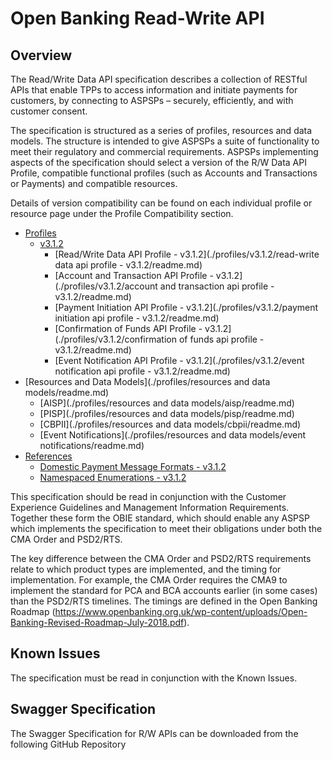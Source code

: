 # Open Banking Read-Write API

## Overview
The Read/Write Data API specification describes a collection of RESTful APIs that enable TPPs to access information and initiate payments for customers, by connecting to ASPSPs – securely, efficiently, and with customer consent.

The specification is structured as a series of profiles, resources and data models. The structure is intended to give ASPSPs a suite of functionality to meet their regulatory and commercial requirements. ASPSPs implementing aspects of the specification should select a version of the R/W Data API Profile, compatible functional profiles (such as Accounts and Transactions or Payments) and compatible resources.

Details of version compatibility can be found on each individual profile or resource page under the Profile Compatibility section.

- [Profiles](./profiles/readme.md)
  - [v3.1.2](./profiles/v3.1.2/readme.md)
    - [Read/Write Data API Profile - v3.1.2](./profiles/v3.1.2/read-write data api profile - v3.1.2/readme.md)
    - [Account and Transaction API Profile - v3.1.2](./profiles/v3.1.2/account and transaction api profile - v3.1.2/readme.md)
    - [Payment Initiation API Profile - v3.1.2](./profiles/v3.1.2/payment initiation api profile - v3.1.2/readme.md)
    - [Confirmation of Funds API Profile - v3.1.2](./profiles/v3.1.2/confirmation of funds api profile - v3.1.2/readme.md)
    - [Event Notification API Profile - v3.1.2](./profiles/v3.1.2/event notification api profile - v3.1.2/readme.md)
- [Resources and Data Models](./profiles/resources and data models/readme.md)
  - [AISP](./profiles/resources and data models/aisp/readme.md)
  - [PISP](./profiles/resources and data models/pisp/readme.md)
  - [CBPII](./profiles/resources and data models/cbpii/readme.md)
  - [Event Notifications](./profiles/resources and data models/event notifications/readme.md)
- [References](./references/readme.md)
  - [Domestic Payment Message Formats - v3.1.2](./references/domest-payment-message-formats-v3.1.2.md)
  - [Namespaced Enumerations - v3.1.2](./references/namespaced-enumerations-v3.1.2.md)

This specification should be read in conjunction with the Customer Experience Guidelines and Management Information Requirements. Together these form the OBIE standard, which should enable any ASPSP which implements the specification to meet their obligations under both the CMA Order and PSD2/RTS.

The key difference between the CMA Order and PSD2/RTS requirements relate to which product types are implemented, and the timing for implementation. For example, the CMA Order requires the CMA9 to implement the standard for PCA and BCA accounts earlier (in some cases) than the PSD2/RTS timelines. The timings are defined in the Open Banking Roadmap (https://www.openbanking.org.uk/wp-content/uploads/Open-Banking-Revised-Roadmap-July-2018.pdf).

## Known Issues
The specification must be read in conjunction with the Known Issues.

## Swagger Specification
The Swagger Specification for R/W APIs can be downloaded from the following GitHub Repository
